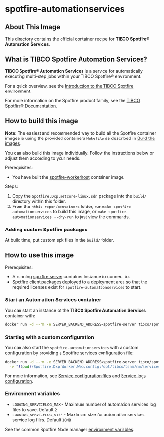 # spotfire-automationservices

## About This Image

This directory contains the official container recipe for **TIBCO Spotfire® Automation Services**. 

## What is TIBCO Spotfire Automation Services?

**TIBCO Spotfire® Automation Services** is a service for automatically executing multi-step jobs within your TIBCO Spotfire® environment.

For a quick overview, see the [Introduction to the TIBCO Spotfire environment](https://docs.tibco.com/pub/spotfire_server/latest/doc/html/TIB_sfire_server_tsas_admin_help/server/topics/introduction_to_the_tibco_spotfire_environment.html).

For more information on the Spotfire product family, see the [TIBCO Spotfire® Documentation](https://docs.tibco.com/products/tibco-spotfire/).

## How to build this image

**Note**: The easiest and recommended way to build all the Spotfire container images is using the provided containers `Makefile` as described in [Build the images](../README.md#build-the-images).

You can also build this image individually. 
Follow the instructions below or adjust them according to your needs.

Prerequisites:
- You have built the [spotfire-workerhost](../spotfire-workerhost/README.md) container image.

Steps:
1. Copy the `Spotfire.Dxp.netcore-linux.sdn` package into the `build/` directory within this folder.
2. From the `<this-repo>/containers` folder, run `make spotfire-automationservices` to build this image, or `make spotfire-automationservices --dry-run` to just view the commands.

### Adding custom Spotfire packages
At build time, put custom spk files in the `build/` folder.

## How to use this image

Prerequisites:
- A running [spotfire server](../spotfire-server/README.md) container instance to connect to.
- Spotfire client packages deployed to a deployment area so that the required licenses exist for `spotfire-automationservices` to start.

### Start an Automation Services container

You can start an instance of the **TIBCO Spotfire Automation Services** container with:
```bash
docker run -d --rm -e SERVER_BACKEND_ADDRESS=spotfire-server tibco/spotfire-automationservices
```

### Starting with a custom configuration

You can also start the `spotfire-automationservices` with a custom configuration by providing a Spotfire services configuration file:
```bash
docker run -d --rm -e SERVER_BACKEND_ADDRESS=spotfire-server tibco/spotfire-automationservices \
  -v "$(pwd)/Spotfire.Dxp.Worker.Web.config:/opt/tibco/tsnm/nm/services/AUTOMATION_SERVICES/Spotfire.Dxp.Worker.Web.config"
```

For more information, see [Service configuration files](https://docs.tibco.com/pub/spotfire_server/latest/doc/html/TIB_sfire_server_tsas_admin_help/server/topics/service_configuration_files.html) 
and [Service logs configuration](https://docs.tibco.com/pub/spotfire_server/latest/doc/html/TIB_sfire_server_tsas_admin_help/server/topics/service_logs.html). 

### Environment variables

- `LOGGING_SERVICELOG_MAX` - Maximum number of automation services log files to save. Default `2`
- `LOGGING_SERVICELOG_SIZE` - Maximum size for automation services service log files. Default `10MB`

See the common Spotfire Node manager [environment variables](../spotfire-node-manager/README.md#environment-variables).
